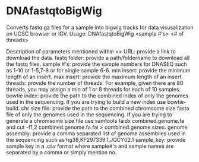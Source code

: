 # DNAfastqtoBigWig
Converts fastq.gz files for a sample into bigwig tracks for data visusalization on UCSC browser or IGV.
Usage: DNAfastqtoBigWig <URL> <fastq folder> <sample #'s> <min insert> <max insert> <# of threads> <bowtie index> <chr size file> <genome assembly> <sample key>

Description of parameters mentioned within <>
URL: provide a link to download the data.
fastq folder: provide a path/foldername to download all the fastq files.
sample #'s: provide the sample numbers for DNASEQ such as 1-10 or 1-5,7-8 or for single sample 6-6.
min insert: <int> provide the minimum length of an insert.
max insert: <int> provide the maximum length of an insert.
threads: <int> provide the number of threads. For example, given there are 80 threads, you may assign a min of 1 or 8 threads for each of 10 samples.
bowtie index: provide the path to the combined index of only the genomes used in the sequencing. If you are trying to build a new index use bowtie-build.
chr size file: provide the path to the combined chromsome size fasta file of only the genomes used in the sequencing.
               If you are trying to generate a chromsome size file use samtools faidx combined.genome.fa
               and cut -f1,2 combined.genome.fa.fai > combined.genome.sizes.
genome assembly: provide a comma separated list of genome assemblies used in the sequencing such as hg38,KF297339.1,JQCY02.1
sample_key: provide sample key in a .csv format where sample#'s and sample names are separated by a comma or simply mention no.
